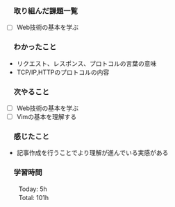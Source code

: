 ### 　取り組んだ課題一覧  
- [ ] Web技術の基本を学ぶ
### 　わかったこと
* リクエスト、レスポンス、プロトコルの言葉の意味
* TCP/IP,HTTPのプロトコルの内容
### 　次やること
- [ ] Web技術の基本を学ぶ
- [ ] Vimの基本を理解する
### 　感じたこと
* 記事作成を行うことでより理解が進んでいる実感がある
### 　学習時間
　　Today: 5h  
　　Total: 101h 
